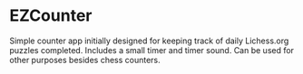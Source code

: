 # EZCounter

Simple counter app initially designed for keeping track of daily Lichess.org puzzles completed. Includes a small timer and timer sound. Can be used for other purposes besides chess counters.
